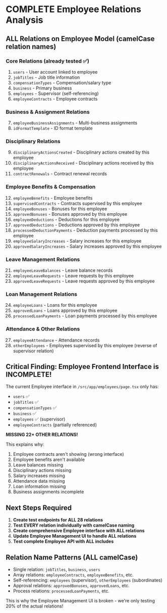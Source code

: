 # COMPLETE Employee Relations Analysis

## ALL Relations on Employee Model (camelCase relation names)

### Core Relations (already tested ✅)
1. `users` - User account linked to employee
2. `jobTitles` - Job title information
3. `compensationTypes` - Compensation/salary type
4. `business` - Primary business
5. `employees` - Supervisor (self-referencing)
6. `employeeContracts` - Employee contracts

### Business & Assignment Relations
7. `employeeBusinessAssignments` - Multi-business assignments
8. `idFormatTemplate` - ID format template

### Disciplinary Relations  
9. `disciplinaryActionsCreated` - Disciplinary actions created by this employee
10. `disciplinaryActionsReceived` - Disciplinary actions received by this employee
11. `contractRenewals` - Contract renewal records

### Employee Benefits & Compensation
12. `employeeBenefits` - Employee benefits
13. `supervisedContracts` - Contracts supervised by this employee
14. `employeeBonuses` - Bonuses for this employee
15. `approvedBonuses` - Bonuses approved by this employee
16. `employeeDeductions` - Deductions for this employee
17. `approvedDeductions` - Deductions approved by this employee
18. `processedDeductionPayments` - Deduction payments processed by this employee
19. `employeeSalaryIncreases` - Salary increases for this employee
20. `approvedSalaryIncreases` - Salary increases approved by this employee

### Leave Management Relations
21. `employeeLeaveBalances` - Leave balance records
22. `employeeLeaveRequests` - Leave requests by this employee
23. `approvedLeaveRequests` - Leave requests approved by this employee

### Loan Management Relations
24. `employeeLoans` - Loans for this employee
25. `approvedLoans` - Loans approved by this employee
26. `processedLoanPayments` - Loan payments processed by this employee

### Attendance & Other Relations
27. `employeeAttendance` - Attendance records
28. `otherEmployees` - Employees supervised by this employee (reverse of supervisor relation)

## Critical Finding: Employee Frontend Interface is INCOMPLETE!

The current Employee interface in `/src/app/employees/page.tsx` only has:
- `users` ✅
- `jobTitles` ✅  
- `compensationTypes` ✅
- `business` ✅
- `employees` ✅ (supervisor)
- `employeeContracts` (partially referenced)

**MISSING 22+ OTHER RELATIONS!**

This explains why:
1. Employee contracts aren't showing (wrong interface)
2. Employee benefits aren't available
3. Leave balances missing
4. Disciplinary actions missing
5. Salary increases missing
6. Attendance data missing
7. Loan information missing
8. Business assignments incomplete

## Next Steps Required

1. **Create test endpoints for ALL 28 relations**
2. **Test EVERY relation individually with camelCase naming**
3. **Create comprehensive Employee interface with ALL relations**
4. **Update Employee Management UI to handle ALL relations**
5. **Test complete Employee API with ALL includes**

## Relation Name Patterns (ALL camelCase)
- Single relation: `jobTitles`, `business`, `users` 
- Array relations: `employeeContracts`, `employeeBenefits`, etc.
- Self-referencing: `employees` (supervisor), `otherEmployees` (subordinates)
- Approval relations: `approvedBonuses`, `approvedLoans`, etc.
- Process relations: `processedLoanPayments`, etc.

This is why the Employee Management UI is broken - we're only testing 20% of the actual relations!